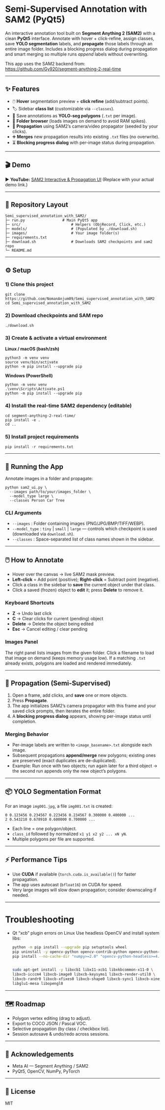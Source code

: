 
Semi-Supervised Annotation with SAM2 (PyQt5)
============================================

An interactive annotation tool built on **Segment Anything 2 (SAM2)** with a clean **PyQt5** interface. Annotate with hover + click-refine, assign classes, save **YOLO segmentation** labels, and **propagate** those labels through an entire image folder. Includes a blocking progress dialog during propagation and smart merging so multiple runs _append_ labels without overwriting.

This app uses the SAM2 backend from: https://github.com/Gy920/segment-anything-2-real-time

* * *

✨ Features
----------

*   🖱️ **Hover** segmentation preview + **click refine** (add/subtract points).
*   🏷️ Sidebar **class list** (customizable via `--classes`).
*   💾 Save annotations as **YOLO-seg polygons** (`.txt` per image).
*   📂 **Folder browser** (loads images on demand to avoid RAM spikes).
*   🔁 **Propagation** using SAM2’s camera/video propagator (seeded by your clicks).
*   ➕ **Merges** new propagation results into existing `.txt` files (no overwrite).
*   ⏳ **Blocking progress dialog** with per-image status during propagation.

* * *

🎬 Demo
-------

▶️ **YouTube:** [SAM2 Interactive & Propagation UI](https://www.youtube.com/watch?v=XXXXXXXXXXX) (Replace with your actual demo link.)

* * *

📁 Repository Layout
--------------------

    Semi_supervised_annotation_with_SAM2/
    ├─ run.py                 # Main PyQt5 app
    ├─ src/                       # Helpers (ObjRecord, Click, etc.)
    ├─ models/                    # (Populated by ./download.sh)
    ├─ images/                    # Your image folder(s)
    ├─ requirements.txt
    ├─ download.sh                # Downloads SAM2 checkpoints and sam2 repo
    └─ README.md
    

* * *

⚙️ Setup
--------

### 1) Clone this project

    git clone https://github.com/NomanAnjum09/Semi_supervised_annotation_with_SAM2
    cd Semi_supervised_annotation_with_SAM2
    
### 2) Download checkpoints and SAM repo

    ./download.sh

### 3) Create & activate a virtual environment

**Linux / macOS (bash/zsh)**

    python3 -m venv venv
    source venv/bin/activate
    python -m pip install --upgrade pip
    

**Windows (PowerShell)**

    python -m venv venv
    .\venv\Scripts\Activate.ps1
    python -m pip install --upgrade pip
    

### 4) Install the real-time SAM2 dependency (editable)

    cd segment-anything-2-real-time/
    pip install -e .
    cd ..
    

### 5) Install project requirements

    pip install -r requirements.txt
    


* * *

🚀 Running the App
------------------

Annotate images in a folder and propagate:

    python sam2_ui.py \
      --images path/to/your/images_folder \
      --model_type large \
      --classes Person Car Tree
    

### CLI Arguments

*   `--images` : Folder containing images (PNG/JPG/BMP/TIFF/WEBP).
*   `--model_type` : `tiny` | `small` | `large` — controls which checkpoint is used (downloaded via `download.sh`).
*   `--classes` : Space-separated list of class names shown in the sidebar.

* * *

🖱️ How to Annotate
-------------------

*   Hover over the canvas → live SAM2 mask preview.
*   **Left-click** = Add point (positive); **Right-click** = Subtract point (negative).
*   Click a class in the sidebar to **save** the current object under that class.
*   Click a saved (frozen) object to **edit** it; press **Delete** to remove it.

### Keyboard Shortcuts

*   **Z** → Undo last click
*   **C** → Clear clicks for current (pending) object
*   **Delete** → Delete the object being edited
*   **Esc** → Cancel editing / clear pending

### Images Panel

The right panel lists images from the given folder. Click a filename to load that image on demand (keeps memory usage low). If a matching `.txt` already exists, polygons are loaded and rendered immediately.

* * *

🔁 Propagation (Semi-Supervised)
--------------------------------

1.  Open a frame, add clicks, and **save** one or more objects.
2.  Press **Propagate**.
3.  The app initializes SAM2’s camera propagator with this frame and your saved click prompts, then iterates the entire folder.
4.  A **blocking progress dialog** appears, showing per-image status until completion.

### Merging Behavior

*   Per-image labels are written to `<image_basename>.txt` alongside each image.
*   Subsequent propagations **append/merge** new polygons; existing ones are preserved (exact duplicates are de-duplicated).
*   Example: Run once with two objects; run again later for a third object → the second run appends only the new object’s polygons.

* * *

📦 YOLO Segmentation Format
---------------------------

For an image `img001.jpg`, a file `img001.txt` is created:

    0 0.123456 0.234567 0.223456 0.234567 0.300000 0.400000 ...
    2 0.543210 0.678910 0.600000 0.700000 ...
    

*   Each line = one polygon/object.
*   `class_id` followed by normalized `x1 y1 x2 y2 ... xN yN`.
*   Multiple polygons per file are supported.

* * *

⚡ Performance Tips
------------------

*   Use **CUDA** if available (`torch.cuda.is_available()`) for faster propagation.
*   The app uses autocast (`bfloat16`) on CUDA for speed.
*   Very large images will slow down propagation; consider downscaling if needed.

* * *

# Troubleshooting
- Qt “xcb” plugin errors on Linux
    Use headless OpenCV and install system libs:
    ```bash
    python -m pip install --upgrade pip setuptools wheel
    pip uninstall -y opencv-python opencv-contrib-python opencv-python-headless numpy
    pip install --no-cache-dir "numpy>=2.0" "opencv-python-headless>=4.8.1.78"


    sudo apt-get install -y libxcb1 libx11-xcb1 libxkbcommon-x11-0 \
    libxcb-icccm4 libxcb-image0 libxcb-keysyms1 libxcb-render-util0 \
    libxcb-randr0 libxcb-xfixes0 libxcb-shape0 libxcb-sync1 libxcb-xinerama0 \
    libglu1-mesa libopengl0

* * *

🗺️ Roadmap
-----------

*   Polygon vertex editing (drag to adjust).
*   Export to COCO JSON / Pascal VOC.
*   Selective propagation (by class / checkbox list).
*   Session autosave & undo/redo across sessions.

* * *

🙏 Acknowledgements
-------------------

*   Meta AI — Segment Anything / SAM2
*   PyQt5, OpenCV, NumPy, PyTorch

* * *

📄 License
----------

MIT